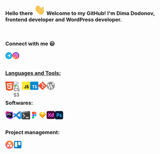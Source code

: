 ### Hello there <img src="./images/wave.gif" width="35px"> Welcome to my GitHub! I'm Dima Dodonov, frontend developer and WordPress developer.

<br/>

### Connect with me :smiley:

<a href="https://t.me/DimaDodonov" target="_blank"><img align="left" alt="Dima D | Telegram" width="22px" src="./images/telegram.svg" /></a>
<a href="https://www.instagram.com/dimadodonov" target="_blank"><img align="left" alt="Dima D | Instagram" width="22px" src="./images/instagram.svg" />

<br/>
<br/>

### Languages and Tools:

<a href="https://www.w3.org/html/" target="_blank"><img align="left" border="0" alt="HTML5" width="26px" src="./images/html.svg" /></a>
<a href="https://www.w3schools.com/css/" target="_blank"><img align="left" border="0" alt="CSS3" width="26px" src="./images/css.svg" /></a>
<a href="https://www.w3schools.com/js/" target="_blank"><img align="left" border="0" alt="CSS3" width="26px" src="./images/javascript.svg" /></a>
<a href="https://www.w3schools.com/js/" target="_blank"><img align="left" border="0" alt="CSS3" width="26px" src="./images/typescript.svg" /></a>
<a href="https://ru.reactjs.org/" target="_blank" style="display: none;"><img align="left" border="0" alt="React" width="26px" height="26px" src="./images/react.svg" /></a>
<a href="https://git-scm.com/" target="_blank"><img align="left" border="0" alt="git" width="26px" src="./images/git.svg" /></a>
<a href="https://ru.wordpress.org/" target="_blank"><img align="left" border="0" alt="git" width="26px" src="./images/wordpress.svg" /></a>

<br />
<br />

### Softwares:

<a href="https://www.jetbrains.com/ru-ru/phpstorm/" target="_blank"> <img align="left" border="0" alt="PhpStorm" width="26px" src="./images/PhpStorm.svg"/></a>
<a href="https://code.visualstudio.com/" target="_blank"> <img align="left" alt="Visual Studio Code" width="26px" src="./images/vscode.svg" /></a>
<a href="https://www.microsoft.com/ru-ru/p/windows-terminal/9n0dx20hk701?activetab=pivot:overviewtab" target="_blank"><img align="left" border="0" alt="Windows Terminal" width="26px" height="26px" src="./images/windows_terminal.svg"/></a>
<a href="https://www.figma.com/@dimadodonov" target="_blank"><img align="left" border="0" alt="figma" width="26px" height="26px" src="./images/figma.svg"/></a>
<a href="https://www.sketch.com/" target="_blank"><img align="left" border="0" alt="figma" width="26px" height="26px" src="./images/sketch.svg"/></a>
<a href="https://www.adobe.com/products/xd.html" target="_blank"><img align="left" border="0" alt="XD" width="26px" src="./images/xd.svg"/></a>
<a href="https://www.photoshop.com/en" target="_blank"><img align="left" border="0" alt="Photoshop" width="26px" src="./images/photoshop.svg"/></a>

<br />
<br />

### Project management:

<a href="https://asana.com/" target="_blank"><img align="left" border="0" alt="Asana" width="26px" src="./images/asana.svg"/></a>
<a href="https://trello.com/" target="_blank"><img align="left" border="0" alt="trello" width="26px" src="./images/trello.svg"/></a>

<br />
<br />

